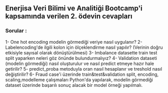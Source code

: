 ## Enerjisa Veri Bilimi ve Analitiği Bootcamp'i kapsamında verilen 2. ödevin cevapları

### Sorular :

1- One hot encoding modelin görmediği veriye nasıl uygulanır?
2- Labelencoding'de ilgili kolon için ölçeklendirme nasıl yapılır? (Verinin doğru etkisiyle sayısal olarak dönüştürülmesi)
3- Imbalance datasette train test split yaparken neleri göz önünde bulundurmalıyız?
4- Validation dataseti (modelin görmediği) nasıl oluşturulur ve nasıl predict etmeye hazır hale getirilir?
5- predict_proba metoduyla oran nasıl hesaplanır ve treshold nasıl değiştirilir?
6- Fraud case'i üzerinde train&test&validation split, encoding, scaling,modelleme çalışmaları Python'da yapılarak, modelin görmediği dataset üzerinde başarılı sonuç alacak bir model örneği yapılmalı.